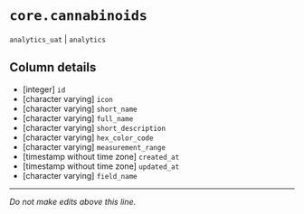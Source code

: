 # `core.cannabinoids`
`analytics_uat` | `analytics`

## Column details
* [integer]   `id`
* [character varying] `icon`
* [character varying] `short_name`
* [character varying] `full_name`
* [character varying] `short_description`
* [character varying] `hex_color_code`
* [character varying] `measurement_range`
* [timestamp without time zone] `created_at`
* [timestamp without time zone] `updated_at`
* [character varying] `field_name`

-------------------------------------------------------------------------------
*Do not make edits above this line.*
